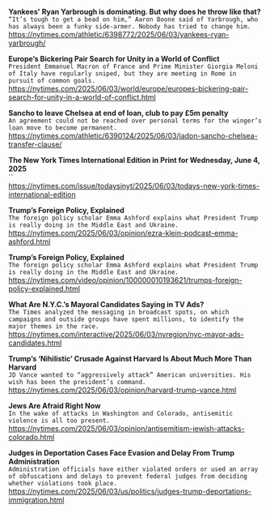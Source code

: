 **Yankees' Ryan Yarbrough is dominating. But why does he throw like that?**\
`“It’s tough to get a bead on him,” Aaron Boone said of Yarbrough, who has always been a funky side-armer. Nobody has tried to change him.`\
https://nytimes.com/athletic/6398772/2025/06/03/yankees-ryan-yarbrough/

**Europe’s Bickering Pair Search for Unity in a World of Conflict**\
`President Emmanuel Macron of France and Prime Minister Giorgia Meloni of Italy have regularly sniped, but they are meeting in Rome in pursuit of common goals.`\
https://nytimes.com/2025/06/03/world/europe/europes-bickering-pair-search-for-unity-in-a-world-of-conflict.html

**Sancho to leave Chelsea at end of loan, club to pay £5m penalty**\
`An agreement could not be reached over personal terms for the winger’s loan move to become permanent.`\
https://nytimes.com/athletic/6390124/2025/06/03/jadon-sancho-chelsea-transfer-clause/

**The New York Times International Edition in Print for Wednesday, June 4, 2025**\
``\
https://nytimes.com/issue/todaysinyt/2025/06/03/todays-new-york-times-international-edition

**Trump’s Foreign Policy, Explained**\
`The foreign policy scholar Emma Ashford explains what President Trump is really doing in the Middle East and Ukraine.`\
https://nytimes.com/2025/06/03/opinion/ezra-klein-podcast-emma-ashford.html

**Trump’s Foreign Policy, Explained**\
`The foreign policy scholar Emma Ashford explains what President Trump is really doing in the Middle East and Ukraine.`\
https://nytimes.com/video/opinion/100000010193621/trumps-foreign-policy-explained.html

**What Are N.Y.C.’s Mayoral Candidates Saying in TV Ads?**\
`The Times analyzed the messaging in broadcast spots, on which campaigns and outside groups have spent millions, to identify the major themes in the race.`\
https://nytimes.com/interactive/2025/06/03/nyregion/nyc-mayor-ads-candidates.html

**Trump’s ‘Nihilistic’ Crusade Against Harvard Is About Much More Than Harvard**\
`JD Vance wanted to “aggressively attack” American universities. His wish has been the president’s command.`\
https://nytimes.com/2025/06/03/opinion/harvard-trump-vance.html

**Jews Are Afraid Right Now**\
`In the wake of attacks in Washington and Colorado, antisemitic violence is all too present.`\
https://nytimes.com/2025/06/03/opinion/antisemitism-jewish-attacks-colorado.html

**Judges in Deportation Cases Face Evasion and Delay From Trump Administration**\
`Administration officials have either violated orders or used an array of obfuscations and delays to prevent federal judges from deciding whether violations took place.`\
https://nytimes.com/2025/06/03/us/politics/judges-trump-deportations-immigration.html

